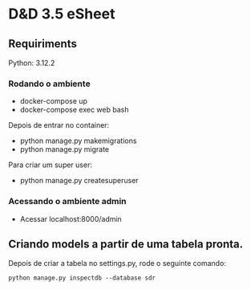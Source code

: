# D&D 3.5 eSheet

## Requiriments
Python: 3.12.2

### Rodando o ambiente
- docker-compose up
- docker-compose exec web bash

Depois de entrar no container:

- python manage.py makemigrations
- python manage.py migrate

Para criar um super user:
- python manage.py createsuperuser

### Acessando o ambiente admin
- Acessar localhost:8000/admin



## Criando models a partir de uma tabela pronta.

Depois de criar a tabela no settings.py, rode o seguinte comando:

```
python manage.py inspectdb --database sdr
```